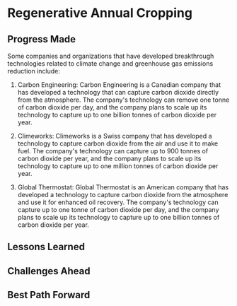 # Regenerative Annual Cropping

## Progress Made



Some companies and organizations that have developed breakthrough technologies related to climate change and greenhouse gas emissions reduction include:

1. Carbon Engineering: Carbon Engineering is a Canadian company that has developed a technology that can capture carbon dioxide directly from the atmosphere. The company's technology can remove one tonne of carbon dioxide per day, and the company plans to scale up its technology to capture up to one billion tonnes of carbon dioxide per year.

2. Climeworks: Climeworks is a Swiss company that has developed a technology to capture carbon dioxide from the air and use it to make fuel. The company's technology can capture up to 900 tonnes of carbon dioxide per year, and the company plans to scale up its technology to capture up to one million tonnes of carbon dioxide per year.

3. Global Thermostat: Global Thermostat is an American company that has developed a technology to capture carbon dioxide from the atmosphere and use it for enhanced oil recovery. The company's technology can capture up to one tonne of carbon dioxide per day, and the company plans to scale up its technology to capture up to one billion tonnes of carbon dioxide per year.

## Lessons Learned



## Challenges Ahead



## Best Path Forward


